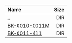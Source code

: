 |Name|Size|
|:---|---:|
|[..](../index.html)|DIR|
|[BK-0010-0011M](BK-0010-0011M/index.html)|DIR|
|[BK-0011-411](BK-0011-411/index.html)|DIR|
